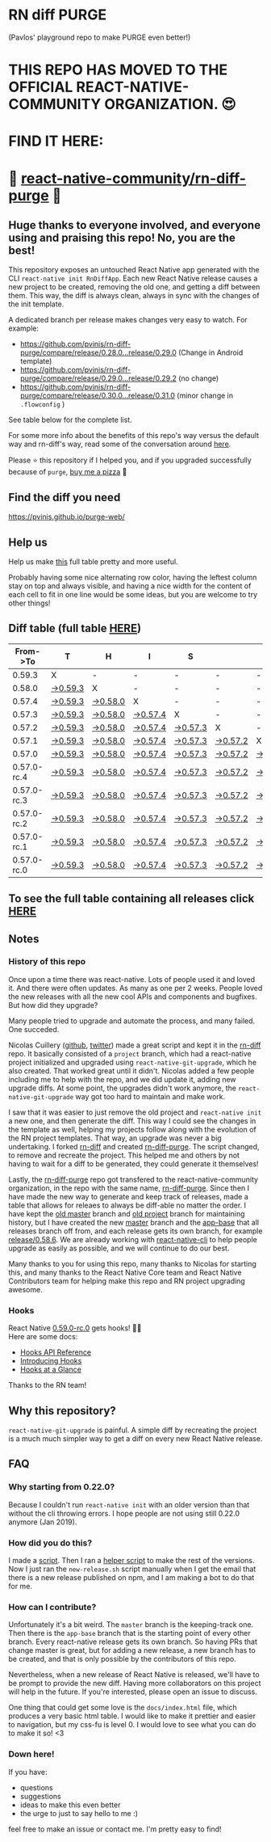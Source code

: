 # RN diff PURGE
(Pavlos' playground repo to make PURGE even better!)

# THIS REPO HAS MOVED TO THE OFFICIAL REACT-NATIVE-COMMUNITY ORGANIZATION. 😍
# FIND IT HERE:  
# 💪 [react-native-community/rn-diff-purge](https://github.com/react-native-community/rn-diff-purge) 🎉
## Huge thanks to everyone involved, and everyone using and praising this repo! No, you are the best!

This repository exposes an untouched React Native app generated with the CLI
`react-native init RnDiffApp`. Each new React Native release causes a new project to be created, removing the old one, and getting a diff between them. This way, the diff is always clean, always in sync with the changes of the init template.

A dedicated branch per release makes changes very easy
to watch. For example:

* https://github.com/pvinis/rn-diff-purge/compare/release/0.28.0...release/0.29.0
(Change in Android template)
* https://github.com/pvinis/rn-diff-purge/compare/release/0.29.0...release/0.29.2
(no change)
* https://github.com/pvinis/rn-diff-purge/compare/release/0.30.0...release/0.31.0
(minor change in `.flowconfig` )

See table below for the complete list.

For some more info about the benefits of this repo's way versus the default way and rn-diff's way, read some of the conversation around [here](https://github.com/react-native-community/discussions-and-proposals/issues/68#issuecomment-452227478).

Please :star: this repository if I helped you, and if you upgraded successfully because of `purge`, [buy me a pizza](https://www.buymeacoffee.com/DGWwHVZ4s) :pizza:

## Find the diff you need
https://pvinis.github.io/purge-web/

## Help us
Help us make [this](https://pvinis.github.io/rn-diff-purge) full table pretty and more useful.

Probably having some nice alternating row color, having the leftest column stay on top and always visible, and having a nice width for the content of each cell to fit in one line would be some ideas, but you are welcome to try other things!

## Diff table (full table [HERE](https://pvinis.github.io/rn-diff-purge))

| From->To    | T                                                                                               | H                                                                                               | I                                                                                               | S                                                                                               |                                                                                                 | I                                                                                               | S                                                                                               |                                                                                                           | C                                                                                                         | O                                                                                                         | O                                                                                                         | L   |
| ----------- | ----------------------------------------------------------------------------------------------- | ----------------------------------------------------------------------------------------------- | ----------------------------------------------------------------------------------------------- | ----------------------------------------------------------------------------------------------- | ----------------------------------------------------------------------------------------------- | ----------------------------------------------------------------------------------------------- | ----------------------------------------------------------------------------------------------- | --------------------------------------------------------------------------------------------------------- | --------------------------------------------------------------------------------------------------------- | --------------------------------------------------------------------------------------------------------- | --------------------------------------------------------------------------------------------------------- | --- |
| 0.59.3      | X                                                                                               | -                                                                                               | -                                                                                               | -                                                                                               | -                                                                                               | -                                                                                               | -                                                                                               | -                                                                                                         | -                                                                                                         | -                                                                                                         | -                                                                                                         | -   |
| 0.58.0      | [->0.59.3](https://github.com/pvinis/rn-diff-purge/compare/release/0.58.0..release/0.59.3)      | X                                                                                               | -                                                                                               | -                                                                                               | -                                                                                               | -                                                                                               | -                                                                                               | -                                                                                                         | -                                                                                                         | -                                                                                                         | -                                                                                                         | -   |
| 0.57.4      | [->0.59.3](https://github.com/pvinis/rn-diff-purge/compare/release/0.57.4..release/0.59.3)      | [->0.58.0](https://github.com/pvinis/rn-diff-purge/compare/release/0.57.4..release/0.58.0)      | X                                                                                               | -                                                                                               | -                                                                                               | -                                                                                               | -                                                                                               | -                                                                                                         | -                                                                                                         | -                                                                                                         | -                                                                                                         | -   |
| 0.57.3      | [->0.59.3](https://github.com/pvinis/rn-diff-purge/compare/release/0.57.3..release/0.59.3)      | [->0.58.0](https://github.com/pvinis/rn-diff-purge/compare/release/0.57.3..release/0.58.0)      | [->0.57.4](https://github.com/pvinis/rn-diff-purge/compare/release/0.57.3..release/0.57.4)      | X                                                                                               | -                                                                                               | -                                                                                               | -                                                                                               | -                                                                                                         | -                                                                                                         | -                                                                                                         | -                                                                                                         | -   |
| 0.57.2      | [->0.59.3](https://github.com/pvinis/rn-diff-purge/compare/release/0.57.2..release/0.59.3)      | [->0.58.0](https://github.com/pvinis/rn-diff-purge/compare/release/0.57.2..release/0.58.0)      | [->0.57.4](https://github.com/pvinis/rn-diff-purge/compare/release/0.57.2..release/0.57.4)      | [->0.57.3](https://github.com/pvinis/rn-diff-purge/compare/release/0.57.2..release/0.57.3)      | X                                                                                               | -                                                                                               | -                                                                                               | -                                                                                                         | -                                                                                                         | -                                                                                                         | -                                                                                                         | -   |
| 0.57.1      | [->0.59.3](https://github.com/pvinis/rn-diff-purge/compare/release/0.57.1..release/0.59.3)      | [->0.58.0](https://github.com/pvinis/rn-diff-purge/compare/release/0.57.1..release/0.58.0)      | [->0.57.4](https://github.com/pvinis/rn-diff-purge/compare/release/0.57.1..release/0.57.4)      | [->0.57.3](https://github.com/pvinis/rn-diff-purge/compare/release/0.57.1..release/0.57.3)      | [->0.57.2](https://github.com/pvinis/rn-diff-purge/compare/release/0.57.1..release/0.57.2)      | X                                                                                               | -                                                                                               | -                                                                                                         | -                                                                                                         | -                                                                                                         | -                                                                                                         | -   |
| 0.57.0      | [->0.59.3](https://github.com/pvinis/rn-diff-purge/compare/release/0.57.0..release/0.59.3)      | [->0.58.0](https://github.com/pvinis/rn-diff-purge/compare/release/0.57.0..release/0.58.0)      | [->0.57.4](https://github.com/pvinis/rn-diff-purge/compare/release/0.57.0..release/0.57.4)      | [->0.57.3](https://github.com/pvinis/rn-diff-purge/compare/release/0.57.0..release/0.57.3)      | [->0.57.2](https://github.com/pvinis/rn-diff-purge/compare/release/0.57.0..release/0.57.2)      | [->0.57.1](https://github.com/pvinis/rn-diff-purge/compare/release/0.57.0..release/0.57.1)      | X                                                                                               | -                                                                                                         | -                                                                                                         | -                                                                                                         | -                                                                                                         | -   |
| 0.57.0-rc.4 | [->0.59.3](https://github.com/pvinis/rn-diff-purge/compare/release/0.57.0-rc.4..release/0.59.3) | [->0.58.0](https://github.com/pvinis/rn-diff-purge/compare/release/0.57.0-rc.4..release/0.58.0) | [->0.57.4](https://github.com/pvinis/rn-diff-purge/compare/release/0.57.0-rc.4..release/0.57.4) | [->0.57.3](https://github.com/pvinis/rn-diff-purge/compare/release/0.57.0-rc.4..release/0.57.3) | [->0.57.2](https://github.com/pvinis/rn-diff-purge/compare/release/0.57.0-rc.4..release/0.57.2) | [->0.57.1](https://github.com/pvinis/rn-diff-purge/compare/release/0.57.0-rc.4..release/0.57.1) | [->0.57.0](https://github.com/pvinis/rn-diff-purge/compare/release/0.57.0-rc.4..release/0.57.0) | X                                                                                                         | -                                                                                                         | -                                                                                                         | -                                                                                                         | -   |
| 0.57.0-rc.3 | [->0.59.3](https://github.com/pvinis/rn-diff-purge/compare/release/0.57.0-rc.3..release/0.59.3) | [->0.58.0](https://github.com/pvinis/rn-diff-purge/compare/release/0.57.0-rc.3..release/0.58.0) | [->0.57.4](https://github.com/pvinis/rn-diff-purge/compare/release/0.57.0-rc.3..release/0.57.4) | [->0.57.3](https://github.com/pvinis/rn-diff-purge/compare/release/0.57.0-rc.3..release/0.57.3) | [->0.57.2](https://github.com/pvinis/rn-diff-purge/compare/release/0.57.0-rc.3..release/0.57.2) | [->0.57.1](https://github.com/pvinis/rn-diff-purge/compare/release/0.57.0-rc.3..release/0.57.1) | [->0.57.0](https://github.com/pvinis/rn-diff-purge/compare/release/0.57.0-rc.3..release/0.57.0) | [->0.57.0-rc.4](https://github.com/pvinis/rn-diff-purge/compare/release/0.57.0-rc.3..release/0.57.0-rc.4) | X                                                                                                         | -                                                                                                         | -                                                                                                         | -   |
| 0.57.0-rc.2 | [->0.59.3](https://github.com/pvinis/rn-diff-purge/compare/release/0.57.0-rc.2..release/0.59.3) | [->0.58.0](https://github.com/pvinis/rn-diff-purge/compare/release/0.57.0-rc.2..release/0.58.0) | [->0.57.4](https://github.com/pvinis/rn-diff-purge/compare/release/0.57.0-rc.2..release/0.57.4) | [->0.57.3](https://github.com/pvinis/rn-diff-purge/compare/release/0.57.0-rc.2..release/0.57.3) | [->0.57.2](https://github.com/pvinis/rn-diff-purge/compare/release/0.57.0-rc.2..release/0.57.2) | [->0.57.1](https://github.com/pvinis/rn-diff-purge/compare/release/0.57.0-rc.2..release/0.57.1) | [->0.57.0](https://github.com/pvinis/rn-diff-purge/compare/release/0.57.0-rc.2..release/0.57.0) | [->0.57.0-rc.4](https://github.com/pvinis/rn-diff-purge/compare/release/0.57.0-rc.2..release/0.57.0-rc.4) | [->0.57.0-rc.3](https://github.com/pvinis/rn-diff-purge/compare/release/0.57.0-rc.2..release/0.57.0-rc.3) | X                                                                                                         | -                                                                                                         | -   |
| 0.57.0-rc.1 | [->0.59.3](https://github.com/pvinis/rn-diff-purge/compare/release/0.57.0-rc.1..release/0.59.3) | [->0.58.0](https://github.com/pvinis/rn-diff-purge/compare/release/0.57.0-rc.1..release/0.58.0) | [->0.57.4](https://github.com/pvinis/rn-diff-purge/compare/release/0.57.0-rc.1..release/0.57.4) | [->0.57.3](https://github.com/pvinis/rn-diff-purge/compare/release/0.57.0-rc.1..release/0.57.3) | [->0.57.2](https://github.com/pvinis/rn-diff-purge/compare/release/0.57.0-rc.1..release/0.57.2) | [->0.57.1](https://github.com/pvinis/rn-diff-purge/compare/release/0.57.0-rc.1..release/0.57.1) | [->0.57.0](https://github.com/pvinis/rn-diff-purge/compare/release/0.57.0-rc.1..release/0.57.0) | [->0.57.0-rc.4](https://github.com/pvinis/rn-diff-purge/compare/release/0.57.0-rc.1..release/0.57.0-rc.4) | [->0.57.0-rc.3](https://github.com/pvinis/rn-diff-purge/compare/release/0.57.0-rc.1..release/0.57.0-rc.3) | [->0.57.0-rc.2](https://github.com/pvinis/rn-diff-purge/compare/release/0.57.0-rc.1..release/0.57.0-rc.2) | X                                                                                                         | -   |
| 0.57.0-rc.0 | [->0.59.3](https://github.com/pvinis/rn-diff-purge/compare/release/0.57.0-rc.0..release/0.59.3) | [->0.58.0](https://github.com/pvinis/rn-diff-purge/compare/release/0.57.0-rc.0..release/0.58.0) | [->0.57.4](https://github.com/pvinis/rn-diff-purge/compare/release/0.57.0-rc.0..release/0.57.4) | [->0.57.3](https://github.com/pvinis/rn-diff-purge/compare/release/0.57.0-rc.0..release/0.57.3) | [->0.57.2](https://github.com/pvinis/rn-diff-purge/compare/release/0.57.0-rc.0..release/0.57.2) | [->0.57.1](https://github.com/pvinis/rn-diff-purge/compare/release/0.57.0-rc.0..release/0.57.1) | [->0.57.0](https://github.com/pvinis/rn-diff-purge/compare/release/0.57.0-rc.0..release/0.57.0) | [->0.57.0-rc.4](https://github.com/pvinis/rn-diff-purge/compare/release/0.57.0-rc.0..release/0.57.0-rc.4) | [->0.57.0-rc.3](https://github.com/pvinis/rn-diff-purge/compare/release/0.57.0-rc.0..release/0.57.0-rc.3) | [->0.57.0-rc.2](https://github.com/pvinis/rn-diff-purge/compare/release/0.57.0-rc.0..release/0.57.0-rc.2) | [->0.57.0-rc.1](https://github.com/pvinis/rn-diff-purge/compare/release/0.57.0-rc.0..release/0.57.0-rc.1) | X   |

## To see the full table containing all releases click [HERE](https://pvinis.github.io/rn-diff-purge)

## Notes

### History of this repo

Once upon a time there was react-native. Lots of people used it and loved it. And there were often updates. As many as one per 2 weeks. People loved the new releases with all the new cool APIs and components and bugfixes. But how did they upgrade?

Many people tried to upgrade and automate the process, and many failed. One succeded.

Nicolas Cuillery ([github](https://github.com/ncuillery), [twitter](https://twitter.com/ncuillery)) made a great script and kept it in the [rn-diff](https://github.com/ncuillery/rn-diff) repo. It basically consisted of a `project` branch, which had a react-native project initialized and upgraded using `react-native-git-upgrade`, which he also created. That worked great until it didn't. Nicolas added a few people including me to help with the repo, and we did update it, adding new upgrade diffs. At some point, the upgrades didn't work anymore, the `react-native-git-upgrade` way got too hard to maintain and make work.

I saw that it was easier to just remove the old project and `react-native init` a new one, and then generate the diff. This way I could see the changes in the template as well, helping my projects follow along with the evolution of the RN project templates. That way, an upgrade was never a big undertaking. I forked [rn-diff](https://github.com/ncuillery/rn-diff) and created [rn-diff-purge](https://github.com/pvinis/rn-diff-purge). The script changed, to remove and recreate the project. This helped me and others by not having to wait for a diff to be generated, they could generate it themselves!

Lastly, the [rn-diff-purge](https://github.com/pvinis/rn-diff-purge) repo got transfered to the react-native-community organization, in the repo with the same name, [rn-diff-purge](https://github.com/react-native-community/rn-diff-purge). Since then I have made the new way to generate and keep track of releases, made a table that allows for releaes to always be diff-able no matter the order. I have kept the [old master](https://github.com/pvinis/rn-diff-purge/tree/old/master) branch and [old project](https://github.com/pvinis/rn-diff-purge/tree/old/project) branch for maintaining history, but I have created the new [master](https://github.com/pvinis/rn-diff-purge/tree/master) branch and the [app-base](https://github.com/pvinis/rn-diff-purge/tree/app-base) that all releases branch off from, and each release gets its own branch, for example [release/0.58.6](https://github.com/pvinis/rn-diff-purge/tree/release/0.58.6). We are already working with [react-native-cli](https://github.com/react-native-community/react-native-cli) to help people upgrade as easily as possible, and we will continue to do our best.

Many thanks to you for using this repo, many thanks to Nicolas for starting this, and many thanks to the React Native Core team and React Native Contributors team for helping make this repo and RN project upgrading awesome.

### Hooks
React Native [0.59.0-rc.0](https://github.com/pvinis/rn-diff-purge#version-changes) gets hooks! 🎉🥳  
Here are some docs:
- [Hooks API Reference](https://reactjs.org/docs/hooks-reference.html)
- [Introducing Hooks](https://reactjs.org/docs/hooks-intro.html)
- [Hooks at a Glance](https://reactjs.org/docs/hooks-overview.html)

Thanks to the RN team!

## Why this repository?
`react-native-git-upgrade` is painful. A simple diff by recreating the project is a much much simpler way to get a diff on every new React Native release.

## FAQ

### Why starting from 0.22.0?

Because I couldn't run `react-native init` with an older version than that without the cli throwing errors. I hope people are not using still 0.22.0 anymore (Jan 2019).

### How did you do this?

I made a [script](https://github.com/pvinis/rn-diff-purge/blob/master/new-release.sh). Then I ran a [helper script](https://github.com/pvinis/rn-diff-purge/blob/master/new-release.sh) to make the rest of the versions.
Now I just ran the `new-release.sh` script manually when I get the email that there is a new release published on npm, and I am making a bot to do that for me.

### How can I contribute?

Unfortunately it's a bit weird. The `master` branch is the keeping-track one. Then there is the `app-base` branch that is the starting point of every other branch. Every react-native release gets its own branch. So having PRs that change master is great, but for adding a new release, a new branch has to be created, and that is only possible by the contributors of this repo.

Nevertheless, when a new release of React Native is released, we'll have to be prompt to provide
the new diff. Having more collaborators on this project will help in the future. If you're interested, please open an issue to discuss.

One thing that could get some love is the `docs/index.html` file, which produces a very basic html table. I would like to make it prettier and easier to navigation, but my css-fu is level 0. I would love to see what you can do to make it so! <3

### Down here!

If you have: 
- questions
- suggestions
- ideas to make this even better
- the urge to just to say hello to me :)

feel free to make an issue or contact me. I'm pretty easy to find!
